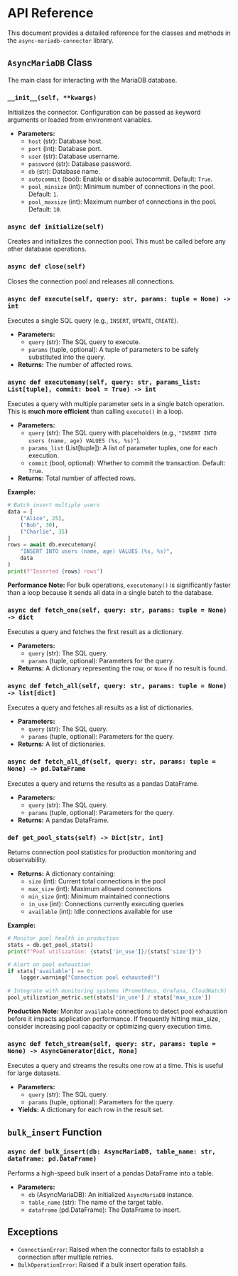 # API Reference

This document provides a detailed reference for the classes and methods in the `async-mariadb-connector` library.

## `AsyncMariaDB` Class

The main class for interacting with the MariaDB database.

### `__init__(self, **kwargs)`

Initializes the connector. Configuration can be passed as keyword arguments or loaded from environment variables.

-   **Parameters:**
    -   `host` (str): Database host.
    -   `port` (int): Database port.
    -   `user` (str): Database username.
    -   `password` (str): Database password.
    -   `db` (str): Database name.
    -   `autocommit` (bool): Enable or disable autocommit. Default: `True`.
    -   `pool_minsize` (int): Minimum number of connections in the pool. Default: `1`.
    -   `pool_maxsize` (int): Maximum number of connections in the pool. Default: `10`.

### `async def initialize(self)`

Creates and initializes the connection pool. This must be called before any other database operations.

### `async def close(self)`

Closes the connection pool and releases all connections.

### `async def execute(self, query: str, params: tuple = None) -> int`

Executes a single SQL query (e.g., `INSERT`, `UPDATE`, `CREATE`).

-   **Parameters:**
    -   `query` (str): The SQL query to execute.
    -   `params` (tuple, optional): A tuple of parameters to be safely substituted into the query.
-   **Returns:** The number of affected rows.

### `async def executemany(self, query: str, params_list: List[tuple], commit: bool = True) -> int`

Executes a query with multiple parameter sets in a single batch operation. This is **much more efficient** than calling `execute()` in a loop.

-   **Parameters:**
    -   `query` (str): The SQL query with placeholders (e.g., `"INSERT INTO users (name, age) VALUES (%s, %s)"`).
    -   `params_list` (List[tuple]): A list of parameter tuples, one for each execution.
    -   `commit` (bool, optional): Whether to commit the transaction. Default: `True`.
-   **Returns:** Total number of affected rows.

**Example:**
```python
# Batch insert multiple users
data = [
    ("Alice", 25),
    ("Bob", 30),
    ("Charlie", 35)
]
rows = await db.executemany(
    "INSERT INTO users (name, age) VALUES (%s, %s)",
    data
)
print(f"Inserted {rows} rows")
```

**Performance Note:** For bulk operations, `executemany()` is significantly faster than a loop because it sends all data in a single batch to the database.

### `async def fetch_one(self, query: str, params: tuple = None) -> dict`

Executes a query and fetches the first result as a dictionary.

-   **Parameters:**
    -   `query` (str): The SQL query.
    -   `params` (tuple, optional): Parameters for the query.
-   **Returns:** A dictionary representing the row, or `None` if no result is found.

### `async def fetch_all(self, query: str, params: tuple = None) -> list[dict]`

Executes a query and fetches all results as a list of dictionaries.

-   **Parameters:**
    -   `query` (str): The SQL query.
    -   `params` (tuple, optional): Parameters for the query.
-   **Returns:** A list of dictionaries.

### `async def fetch_all_df(self, query: str, params: tuple = None) -> pd.DataFrame`

Executes a query and returns the results as a pandas DataFrame.

-   **Parameters:**
    -   `query` (str): The SQL query.
    -   `params` (tuple, optional): Parameters for the query.
-   **Returns:** A pandas DataFrame.

### `def get_pool_stats(self) -> Dict[str, int]`

Returns connection pool statistics for production monitoring and observability.

-   **Returns:** A dictionary containing:
    -   `size` (int): Current total connections in the pool
    -   `max_size` (int): Maximum allowed connections
    -   `min_size` (int): Minimum maintained connections
    -   `in_use` (int): Connections currently executing queries
    -   `available` (int): Idle connections available for use

**Example:**
```python
# Monitor pool health in production
stats = db.get_pool_stats()
print(f"Pool utilization: {stats['in_use']}/{stats['size']}")

# Alert on pool exhaustion
if stats['available'] == 0:
    logger.warning("Connection pool exhausted!")
    
# Integrate with monitoring systems (Prometheus, Grafana, CloudWatch)
pool_utilization_metric.set(stats['in_use'] / stats['max_size'])
```

**Production Note:** Monitor `available` connections to detect pool exhaustion before it impacts application performance. If frequently hitting max_size, consider increasing pool capacity or optimizing query execution time.

### `async def fetch_stream(self, query: str, params: tuple = None) -> AsyncGenerator[dict, None]`

Executes a query and streams the results one row at a time. This is useful for large datasets.

-   **Parameters:**
    -   `query` (str): The SQL query.
    -   `params` (tuple, optional): Parameters for the query.
-   **Yields:** A dictionary for each row in the result set.

## `bulk_insert` Function

### `async def bulk_insert(db: AsyncMariaDB, table_name: str, dataframe: pd.DataFrame)`

Performs a high-speed bulk insert of a pandas DataFrame into a table.

-   **Parameters:**
    -   `db` (AsyncMariaDB): An initialized `AsyncMariaDB` instance.
    -   `table_name` (str): The name of the target table.
    -   `dataframe` (pd.DataFrame): The DataFrame to insert.

## Exceptions

-   `ConnectionError`: Raised when the connector fails to establish a connection after multiple retries.
-   `BulkOperationError`: Raised if a bulk insert operation fails.
